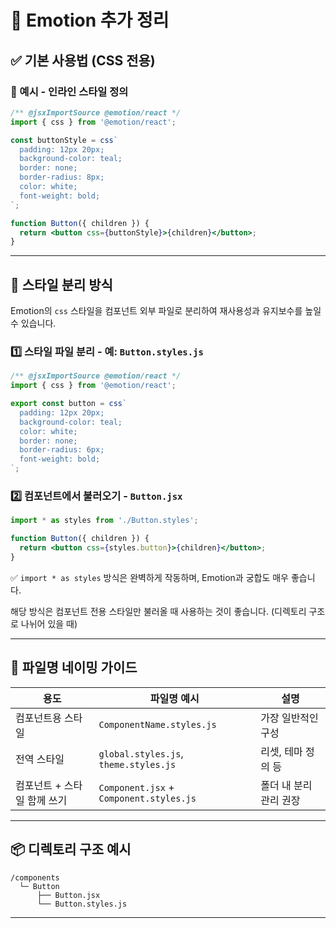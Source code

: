 # 🎨 Emotion 추가 정리

## ✅ 기본 사용법 (CSS 전용)

### 📌 예시 - 인라인 스타일 정의

```jsx
/** @jsxImportSource @emotion/react */
import { css } from '@emotion/react';

const buttonStyle = css`
  padding: 12px 20px;
  background-color: teal;
  border: none;
  border-radius: 8px;
  color: white;
  font-weight: bold;
`;

function Button({ children }) {
  return <button css={buttonStyle}>{children}</button>;
}
```

---

## 📂 스타일 분리 방식

Emotion의 `css` 스타일을 컴포넌트 외부 파일로 분리하여 재사용성과 유지보수를 높일 수 있습니다.

### 1️⃣ 스타일 파일 분리 - 예: `Button.styles.js`

```js
/** @jsxImportSource @emotion/react */
import { css } from '@emotion/react';

export const button = css`
  padding: 12px 20px;
  background-color: teal;
  color: white;
  border: none;
  border-radius: 6px;
  font-weight: bold;
`;
```

### 2️⃣ 컴포넌트에서 불러오기 - `Button.jsx`

```jsx
import * as styles from './Button.styles';

function Button({ children }) {
  return <button css={styles.button}>{children}</button>;
}
```

✅ `import * as styles` 방식은 완벽하게 작동하며, Emotion과 궁합도 매우 좋습니다.

해당 방식은 컴포넌트 전용 스타일만 불러올 때 사용하는 것이 좋습니다. (디렉토리 구조로 나뉘어 있을 때)

---

## 📛 파일명 네이밍 가이드

| 용도                        | 파일명 예시                             | 설명                   |
| --------------------------- | --------------------------------------- | ---------------------- |
| 컴포넌트용 스타일           | `ComponentName.styles.js`               | 가장 일반적인 구성     |
| 전역 스타일                 | `global.styles.js`, `theme.styles.js`   | 리셋, 테마 정의 등     |
| 컴포넌트 + 스타일 함께 쓰기 | `Component.jsx` + `Component.styles.js` | 폴더 내 분리 관리 권장 |

---

## 📦 디렉토리 구조 예시

```
/components
  └─ Button
      ├── Button.jsx
      └── Button.styles.js
```

---
